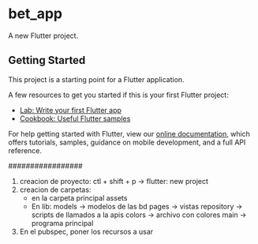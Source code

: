 # bet_app

A new Flutter project.

## Getting Started

This project is a starting point for a Flutter application.

A few resources to get you started if this is your first Flutter project:

- [Lab: Write your first Flutter app](https://flutter.dev/docs/get-started/codelab)
- [Cookbook: Useful Flutter samples](https://flutter.dev/docs/cookbook)

For help getting started with Flutter, view our
[online documentation](https://flutter.dev/docs), which offers tutorials,
samples, guidance on mobile development, and a full API reference.

#################
1. creacion de proyecto: ctl + shift + p -> flutter: new project
2. creacion de carpetas: 
    - en la carpeta principal assets
    - En lib: 
        models -> modelos de las bd
        pages -> vistas
        repository -> scripts de llamados a la apis
        colors -> archivo con colores
        main -> programa principal
3. En el pubspec, poner los recursos a usar

